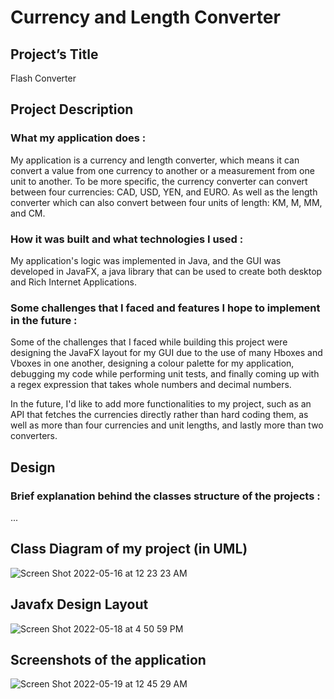 # Currency and Length Converter

## Project’s Title

   Flash Converter

## Project Description

   ### What my application does : 
   
   My application is a currency and length converter, which means it can convert a value from one currency to another or a measurement from one unit to      another. To be more specific, the currency converter can convert between four currencies: CAD, USD, YEN, and EURO. As well as the length converter        which can also convert between four units of length: KM, M, MM, and CM.

   ### How it was built and what technologies I used :
   
   My application's logic was implemented in Java, and the GUI was developed in JavaFX, a java library that can be used to create both desktop and Rich      Internet Applications.

   ### Some challenges that I faced and features I hope to implement in the future :
   
   Some of the challenges that I faced while building this project were designing the JavaFX layout for my GUI due to the use of many Hboxes and Vboxes      in one another, designing a colour palette for my application, debugging my code while performing unit tests, and finally coming up with a regex          expression that takes whole numbers and decimal numbers.

   In the future, I'd like to add more functionalities to my project, such as an API that fetches the currencies directly rather than hard coding them,      as well as more than four currencies and unit lengths, and lastly more than two converters.

     
## Design

   ### Brief explanation behind the classes structure of the projects :
   ...
       
## Class Diagram of my project (in UML)
![Screen Shot 2022-05-16 at 12 23 23 AM](https://user-images.githubusercontent.com/99833243/169211590-2e78a33b-a491-4530-8100-8a637d62a434.png)
   

## Javafx Design Layout
![Screen Shot 2022-05-18 at 4 50 59 PM](https://user-images.githubusercontent.com/99833243/169212911-2e81a61d-d689-46d2-a365-fb2ab7051148.png)


## Screenshots of the application
![Screen Shot 2022-05-19 at 12 45 29 AM](https://user-images.githubusercontent.com/99833243/169210922-1c02af3f-b9f2-445d-a106-7049835b12f1.png)
